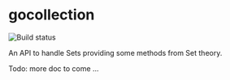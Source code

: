 # gocollection

![Build status](https://github.com/tztz/gocollection/actions/workflows/build.yml/badge.svg)

An API to handle Sets providing some methods from Set theory.

Todo: more doc to come ...
